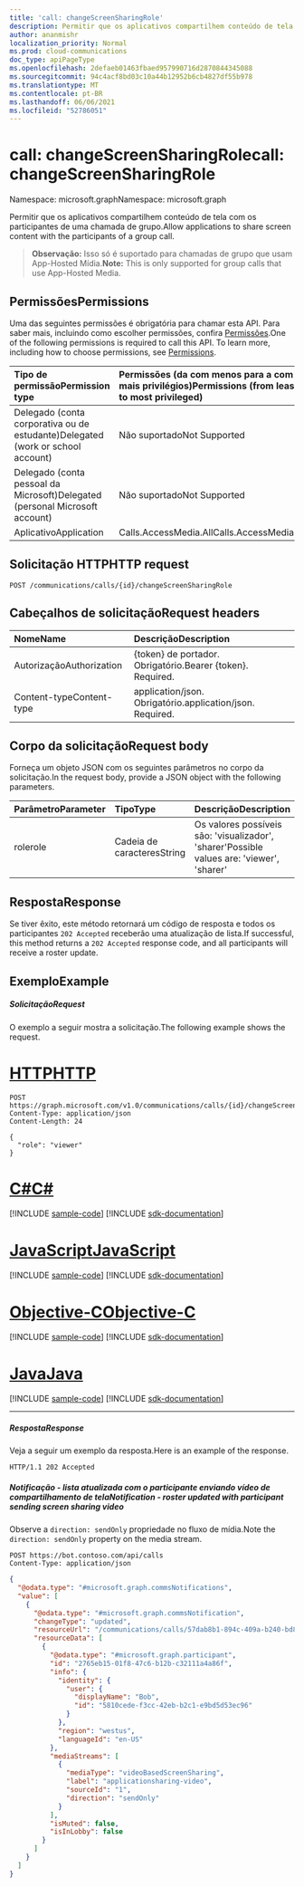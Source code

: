 ```yaml
---
title: 'call: changeScreenSharingRole'
description: Permitir que os aplicativos compartilhem conteúdo de tela com os participantes de uma chamada de grupo.
author: ananmishr
localization_priority: Normal
ms.prod: cloud-communications
doc_type: apiPageType
ms.openlocfilehash: 2defaeb01463fbaed957990716d2870844345088
ms.sourcegitcommit: 94c4acf8bd03c10a44b12952b6cb4827df55b978
ms.translationtype: MT
ms.contentlocale: pt-BR
ms.lasthandoff: 06/06/2021
ms.locfileid: "52786051"
---
```

# <a name="call-changescreensharingrole"></a><span data-ttu-id="808bf-103">call: changeScreenSharingRole</span><span class="sxs-lookup"><span data-stu-id="808bf-103">call: changeScreenSharingRole</span></span>

<span data-ttu-id="808bf-104">Namespace: microsoft.graph</span><span class="sxs-lookup"><span data-stu-id="808bf-104">Namespace: microsoft.graph</span></span>

<span data-ttu-id="808bf-105">Permitir que os aplicativos compartilhem conteúdo de tela com os participantes de uma chamada de grupo.</span><span class="sxs-lookup"><span data-stu-id="808bf-105">Allow applications to share screen content with the participants of a group call.</span></span>

> <span data-ttu-id="808bf-106">**Observação:** Isso só é suportado para chamadas de grupo que usam App-Hosted Mídia.</span><span class="sxs-lookup"><span data-stu-id="808bf-106">**Note:** This is only supported for group calls that use App-Hosted Media.</span></span>

## <a name="permissions"></a><span data-ttu-id="808bf-107">Permissões</span><span class="sxs-lookup"><span data-stu-id="808bf-107">Permissions</span></span>
<span data-ttu-id="808bf-p101">Uma das seguintes permissões é obrigatória para chamar esta API. Para saber mais, incluindo como escolher permissões, confira [Permissões](/graph/permissions-reference).</span><span class="sxs-lookup"><span data-stu-id="808bf-p101">One of the following permissions is required to call this API. To learn more, including how to choose permissions, see [Permissions](/graph/permissions-reference).</span></span>

| <span data-ttu-id="808bf-110">Tipo de permissão</span><span class="sxs-lookup"><span data-stu-id="808bf-110">Permission type</span></span>                        | <span data-ttu-id="808bf-111">Permissões (da com menos para a com mais privilégios)</span><span class="sxs-lookup"><span data-stu-id="808bf-111">Permissions (from least to most privileged)</span></span> |
|:---------------------------------------|:--------------------------------------------|
| <span data-ttu-id="808bf-112">Delegado (conta corporativa ou de estudante)</span><span class="sxs-lookup"><span data-stu-id="808bf-112">Delegated (work or school account)</span></span>     | <span data-ttu-id="808bf-113">Não suportado</span><span class="sxs-lookup"><span data-stu-id="808bf-113">Not Supported</span></span>                               |
| <span data-ttu-id="808bf-114">Delegado (conta pessoal da Microsoft)</span><span class="sxs-lookup"><span data-stu-id="808bf-114">Delegated (personal Microsoft account)</span></span> | <span data-ttu-id="808bf-115">Não suportado</span><span class="sxs-lookup"><span data-stu-id="808bf-115">Not Supported</span></span>                               |
| <span data-ttu-id="808bf-116">Aplicativo</span><span class="sxs-lookup"><span data-stu-id="808bf-116">Application</span></span>                            | <span data-ttu-id="808bf-117">Calls.AccessMedia.All</span><span class="sxs-lookup"><span data-stu-id="808bf-117">Calls.AccessMedia.All</span></span>                       |

## <a name="http-request"></a><span data-ttu-id="808bf-118">Solicitação HTTP</span><span class="sxs-lookup"><span data-stu-id="808bf-118">HTTP request</span></span>
<!-- { "blockType": "ignored" } -->
```http
POST /communications/calls/{id}/changeScreenSharingRole
```

## <a name="request-headers"></a><span data-ttu-id="808bf-119">Cabeçalhos de solicitação</span><span class="sxs-lookup"><span data-stu-id="808bf-119">Request headers</span></span>
| <span data-ttu-id="808bf-120">Nome</span><span class="sxs-lookup"><span data-stu-id="808bf-120">Name</span></span>          | <span data-ttu-id="808bf-121">Descrição</span><span class="sxs-lookup"><span data-stu-id="808bf-121">Description</span></span>               |
|:--------------|:--------------------------|
| <span data-ttu-id="808bf-122">Autorização</span><span class="sxs-lookup"><span data-stu-id="808bf-122">Authorization</span></span> | <span data-ttu-id="808bf-p102">{token} de portador. Obrigatório.</span><span class="sxs-lookup"><span data-stu-id="808bf-p102">Bearer {token}. Required.</span></span> |
| <span data-ttu-id="808bf-125">Content-type</span><span class="sxs-lookup"><span data-stu-id="808bf-125">Content-type</span></span>  | <span data-ttu-id="808bf-p103">application/json. Obrigatório.</span><span class="sxs-lookup"><span data-stu-id="808bf-p103">application/json. Required.</span></span>|

## <a name="request-body"></a><span data-ttu-id="808bf-128">Corpo da solicitação</span><span class="sxs-lookup"><span data-stu-id="808bf-128">Request body</span></span>
<span data-ttu-id="808bf-129">Forneça um objeto JSON com os seguintes parâmetros no corpo da solicitação.</span><span class="sxs-lookup"><span data-stu-id="808bf-129">In the request body, provide a JSON object with the following parameters.</span></span>

| <span data-ttu-id="808bf-130">Parâmetro</span><span class="sxs-lookup"><span data-stu-id="808bf-130">Parameter</span></span>      | <span data-ttu-id="808bf-131">Tipo</span><span class="sxs-lookup"><span data-stu-id="808bf-131">Type</span></span>    |<span data-ttu-id="808bf-132">Descrição</span><span class="sxs-lookup"><span data-stu-id="808bf-132">Description</span></span>|
|:---------------|:--------|:----------|
|<span data-ttu-id="808bf-133">role</span><span class="sxs-lookup"><span data-stu-id="808bf-133">role</span></span>|<span data-ttu-id="808bf-134">Cadeia de caracteres</span><span class="sxs-lookup"><span data-stu-id="808bf-134">String</span></span>|<span data-ttu-id="808bf-135">Os valores possíveis são: 'visualizador', 'sharer'</span><span class="sxs-lookup"><span data-stu-id="808bf-135">Possible values are: 'viewer', 'sharer'</span></span>|

## <a name="response"></a><span data-ttu-id="808bf-136">Resposta</span><span class="sxs-lookup"><span data-stu-id="808bf-136">Response</span></span>
<span data-ttu-id="808bf-137">Se tiver êxito, este método retornará um código de resposta e todos os participantes `202 Accepted` receberão uma atualização de lista.</span><span class="sxs-lookup"><span data-stu-id="808bf-137">If successful, this method returns a `202 Accepted` response code, and all participants will receive a roster update.</span></span>

## <a name="example"></a><span data-ttu-id="808bf-138">Exemplo</span><span class="sxs-lookup"><span data-stu-id="808bf-138">Example</span></span>

##### <a name="request"></a><span data-ttu-id="808bf-139">Solicitação</span><span class="sxs-lookup"><span data-stu-id="808bf-139">Request</span></span>
<span data-ttu-id="808bf-140">O exemplo a seguir mostra a solicitação.</span><span class="sxs-lookup"><span data-stu-id="808bf-140">The following example shows the request.</span></span>


# <a name="http"></a>[<span data-ttu-id="808bf-141">HTTP</span><span class="sxs-lookup"><span data-stu-id="808bf-141">HTTP</span></span>](#tab/http)
<!-- {
  "blockType": "request",
  "name": "call-changeScreenSharingRole"
}-->
```http
POST https://graph.microsoft.com/v1.0/communications/calls/{id}/changeScreenSharingRole
Content-Type: application/json
Content-Length: 24

{
  "role": "viewer"
}
```
# <a name="c"></a>[<span data-ttu-id="808bf-142">C#</span><span class="sxs-lookup"><span data-stu-id="808bf-142">C#</span></span>](#tab/csharp)
[!INCLUDE [sample-code](../includes/snippets/csharp/call-changescreensharingrole-csharp-snippets.md)]
[!INCLUDE [sdk-documentation](../includes/snippets/snippets-sdk-documentation-link.md)]

# <a name="javascript"></a>[<span data-ttu-id="808bf-143">JavaScript</span><span class="sxs-lookup"><span data-stu-id="808bf-143">JavaScript</span></span>](#tab/javascript)
[!INCLUDE [sample-code](../includes/snippets/javascript/call-changescreensharingrole-javascript-snippets.md)]
[!INCLUDE [sdk-documentation](../includes/snippets/snippets-sdk-documentation-link.md)]

# <a name="objective-c"></a>[<span data-ttu-id="808bf-144">Objective-C</span><span class="sxs-lookup"><span data-stu-id="808bf-144">Objective-C</span></span>](#tab/objc)
[!INCLUDE [sample-code](../includes/snippets/objc/call-changescreensharingrole-objc-snippets.md)]
[!INCLUDE [sdk-documentation](../includes/snippets/snippets-sdk-documentation-link.md)]

# <a name="java"></a>[<span data-ttu-id="808bf-145">Java</span><span class="sxs-lookup"><span data-stu-id="808bf-145">Java</span></span>](#tab/java)
[!INCLUDE [sample-code](../includes/snippets/java/call-changescreensharingrole-java-snippets.md)]
[!INCLUDE [sdk-documentation](../includes/snippets/snippets-sdk-documentation-link.md)]

---


##### <a name="response"></a><span data-ttu-id="808bf-146">Resposta</span><span class="sxs-lookup"><span data-stu-id="808bf-146">Response</span></span>
<span data-ttu-id="808bf-147">Veja a seguir um exemplo da resposta.</span><span class="sxs-lookup"><span data-stu-id="808bf-147">Here is an example of the response.</span></span> 

<!-- {
  "blockType": "response",
  "truncated": true
} -->
```http
HTTP/1.1 202 Accepted
```
##### <a name="notification---roster-updated-with-participant-sending-screen-sharing-video"></a><span data-ttu-id="808bf-148">Notificação - lista atualizada com o participante enviando vídeo de compartilhamento de tela</span><span class="sxs-lookup"><span data-stu-id="808bf-148">Notification - roster updated with participant sending screen sharing video</span></span>
<span data-ttu-id="808bf-149">Observe a `direction: sendOnly` propriedade no fluxo de mídia.</span><span class="sxs-lookup"><span data-stu-id="808bf-149">Note the `direction: sendOnly` property on the media stream.</span></span>

```http
POST https://bot.contoso.com/api/calls
Content-Type: application/json
```

<!-- {
  "blockType": "example",
  "@odata.type": "microsoft.graph.commsNotifications"
}-->
```json
{
  "@odata.type": "#microsoft.graph.commsNotifications",
  "value": [
    {
      "@odata.type": "#microsoft.graph.commsNotification",
      "changeType": "updated",
      "resourceUrl": "/communications/calls/57dab8b1-894c-409a-b240-bd8beae78896/participants",
      "resourceData": [
        {
          "@odata.type": "#microsoft.graph.participant",
          "id": "2765eb15-01f8-47c6-b12b-c32111a4a86f",
          "info": {
            "identity": {
              "user": {
                "displayName": "Bob",
                "id": "5810cede-f3cc-42eb-b2c1-e9bd5d53ec96"
              }
            },
            "region": "westus",
            "languageId": "en-US"
          },
          "mediaStreams": [
            {
              "mediaType": "videoBasedScreenSharing",
              "label": "applicationsharing-video",
              "sourceId": "1",
              "direction": "sendOnly"
            }
          ],
          "isMuted": false,
          "isInLobby": false
        }
      ]
    }
  ]
}
```

<!-- uuid: 8fcb5dbc-d5aa-4681-8e31-b001d5168d79
2015-10-25 14:57:30 UTC -->
<!--
{
  "type": "#page.annotation",
  "description": "call: changeScreenSharingRole",
  "keywords": "",
  "section": "documentation",
  "tocPath": "",
  "suppressions": [
  ]
}
-->

